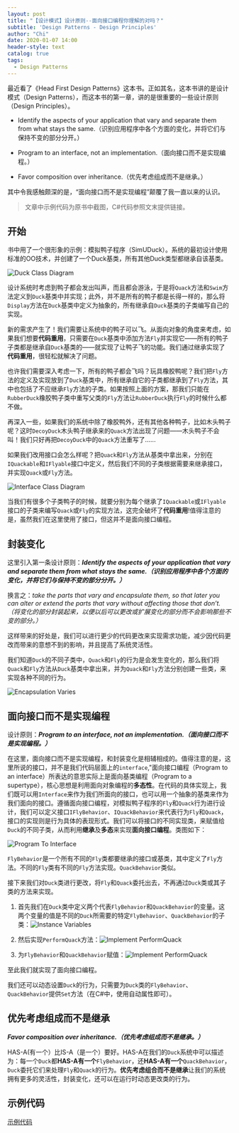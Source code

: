 ```yaml
---
layout: post
title: "【设计模式】设计原则--面向接口编程你理解的对吗？"
subtitle: 'Design Patterns - Design Principles'
author: "Chi"
date: 2020-01-07 14:00
header-style: text
catalog: true
tags:
  - Design Patterns
---
```


最近看了《Head First Design Patterns》这本书。正如其名，这本书讲的是设计模式（Design Patterns），而这本书的第一章，讲的是很重要的一些设计原则（Design Principles）。

- Identify the aspects of your application that vary and separate them from what stays the same.（识别应用程序中各个方面的变化，并将它们与保持不变的部分分开。）

- Program to an interface, not an implementation.（面向接口而不是实现编程。）

- Favor composition over inheritance.（优先考虑组成而不是继承。）

其中令我感触颇深的是，“面向接口而不是实现编程”颠覆了我一直以来的认识。

> 文章中示例代码为原书中截图，C#代码参照文末提供链接。

## 开始

书中用了一个很形象的示例：模拟鸭子程序（SimUDuck）。系统的最初设计使用标准的OO技术，并创建了一个Duck基类，所有其他Duck类型都继承自该基类。

![Duck Class Diagram](/img/in-post/2020-01-07-design-principles/duck-class-diagram.jpg)

设计系统时考虑到鸭子都会发出叫声，而且都会游泳，于是将`Quack`方法和`Swim`方法定义到`Duck`基类中并实现；此外，并不是所有的鸭子都是长得一样的，那么将`Display`方法在`Duck`基类中定义为抽象的，所有继承自`Duck`基类的子类编写自己的实现。

新的需求产生了！我们需要让系统中的鸭子可以飞。从面向对象的角度来考虑，如果我们想要**代码重用**，只需要在`Duck`基类中添加方法`Fly`并实现它——所有的鸭子子类都是继承自`Duck`基类的——就实现了让鸭子飞的功能。我们通过继承实现了**代码重用**，很轻松就解决了问题。

也许我们需要深入考虑一下，所有的鸭子都会飞吗？玩具橡胶鸭呢？我们把`Fly`方法的定义及实现放到了`Duck`基类中，所有继承自它的子类都继承到了`Fly`方法，其中也包括了不应继承`Fly`方法的子类。如果按照上面的方案，那我们只能在`RubberDuck`橡胶鸭子类中重写父类的`Fly`方法让`RubberDuck`执行`Fly`的时候什么都不做。

再深入一些，如果我们的系统中除了橡胶鸭外，还有其他各种鸭子，比如木头鸭子呢？这时`DecoyDuck`木头鸭子继承来的`Quack`方法出现了问题——木头鸭子不会叫！我们只好再把`DecoyDuck`中的`Quack`方法重写了......

如果我们改用接口会怎么样呢？把`Quack`和`Fly`方法从基类中拿出来，分别在`IQuackable`和`IFlyable`接口中定义，然后我们不同的子类根据需要来继承接口，并实现`Quack`或`Fly`方法。

![Interface Class Diagram](/img/in-post/2020-01-07-design-principles/duck-interface.jpg)

当我们有很多个子类鸭子的时候，就要分别为每个继承了`IQuackable`或`IFlyable`接口的子类来编写`Quack`或`Fly`的实现方法，这完全破坏了**代码重用**!值得注意的是，虽然我们在这里使用了接口，但这并不是面向接口编程。

## 封装变化

这里引入第一条设计原则：***Identify the aspects of your application that vary and separate them from what stays the same.（识别应用程序中各个方面的变化，并将它们与保持不变的部分分开。）***

换言之：*take the parts that vary and encapsulate them, so that later you can alter or extend the parts that vary without affecting those that don’t.（将变化的部分封装起来，以便以后可以更改或扩展变化的部分而不会影响那些不变的部分。）*

这样带来的好处是，我们可以进行更少的代码更改来实现需求功能，减少因代码更改而带来的意想不到的影响，并且提高了系统灵活性。

我们知道`Duck`的不同子类中，`Quack`和`Fly`的行为是会发生变化的，那么我们将`Quack`和`Fly`方法从`Duck`基类中拿出来，并为`Quack`和`Fly`方法分别创建一些类，来实现各种不同的行为。

![Encapsulation Varies](/img/in-post/2020-01-07-design-principles/encapsulation-varies.jpg)

## 面向接口而不是实现编程

设计原则：***Program to an interface, not an implementation.（面向接口而不是实现编程。）***

在这里，面向接口而不是实现编程，和封装变化是相辅相成的。值得注意的是，这里所说的接口，并不是我们代码层面上的`interface`,"面向接口编程（Program to an interface）所表达的意思实际上是面向基类编程（Program to a supertype），核心思想是利用面向对象编程的**多态性**。在代码的具体实现上，我们既可以用`Interface`来作为我们所面向的接口，也可以用一个抽象的基类来作为我们面向的接口。遵循面向接口编程，对模拟鸭子程序的`Fly`和`Quack`行为进行设计，我们可以定义接口`IFlyBehavior`、`IQuackBehavior`来代表行为`Fly`和`Quack`，接口的实现则是行为具体的表现形式。我们可以将接口的不同实现类，来赋值给`Duck`的不同子类，从而利用**继承**及**多态**来实现**面向接口编程**。类图如下：

![Program To Interface](/img/in-post/2020-01-07-design-principles/program-to-interface.jpg)

`FlyBehavior`是一个所有不同的`Fly`类都要继承的接口或基类，其中定义了`Fly`方法。不同的`Fly`类有不同的`Fly`方法实现。`QuackBehavior`类似。

接下来我们对`Duck`类进行更改，将`Fly`和`Quack`委托出去，不再通过`Duck`类或其子类的方法来实现。

1. 首先我们在`Duck`类中定义两个代表`FlyBehavior`和`QuackBehavior`的变量。这两个变量的值是不同的`Duck`所需要的特定`FlyBehavior`、`QuackBehavior`的子类：![Instance Variables](/img/in-post/2020-01-07-design-principles/instance-variables.jpg)

2. 然后实现`PerformQuack`方法：![Implement PerformQuack](/img/in-post/2020-01-07-design-principles/implement-performQuack.jpg)

3. 为`FlyBehavior`和`QuackBehavior`赋值：![Implement PerformQuack](/img/in-post/2020-01-07-design-principles/assignment.jpg)

至此我们就实现了面向接口编程。

我们还可以动态设置`Duck`的行为，只需要为`Duck`类的`FlyBehavior`、`QuackBehavior`提供`Set`方法（在C#中，使用自动属性即可）。

## 优先考虑组成而不是继承

***Favor composition over inheritance.（优先考虑组成而不是继承。）***

HAS-A(有一个）比IS-A（是一个）要好。HAS-A在我们的`Duck`系统中可以描述为：每一个`Duck`都**HAS-A有一个**`FlyBehavior`，还**HAS-A有一个**`QuackBehavior`，`Duck`委托它们来处理`Fly`和`Quack`的行为。**优先考虑组合而不是继承**让我们的系统拥有更多的灵活性，封装变化，还可以在运行时动态更改类的行为。

## 示例代码

[示例代码](https://github.com/realZhangChi/DesignPatterns/tree/master/DesignPrinciples/Duck)
